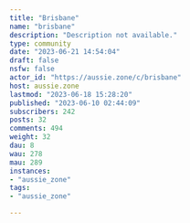 ```yaml
---
title: "Brisbane" 
name: "brisbane"
description: "Description not available."
type: community
date: "2023-06-21 14:54:04"
draft: false
nsfw: false
actor_id: "https://aussie.zone/c/brisbane"
host: aussie.zone
lastmod: "2023-06-18 15:28:20"
published: "2023-06-10 02:44:09"
subscribers: 242
posts: 32
comments: 494
weight: 32
dau: 8
wau: 278
mau: 289
instances:
- "aussie_zone"
tags: 
- "aussie_zone"

---
```

